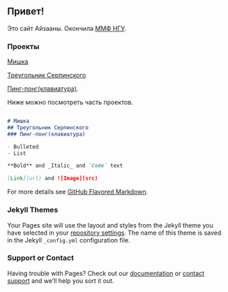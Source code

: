 ## Привет!

Это сайт Айзааны. Окончила [ММФ НГУ](https://www.nsu.ru/n/mathematics-mechanics-department).


### Проекты

[Мишка](https://ayzaana.github.io/misha)

[Треугольник Серпинского](https://ayzaana.github.io/The_Sierpinski_triangle/)

[Пинг-понг(клавиатура)](https://ayzaana.github.io/pingpong/).

Ниже можно посмотреть часть проектов.

```markdown

# Мишка
## Треугольник Серпинского
### Пинг-понг(клавиатура)

- Bulleted
- List

**Bold** and _Italic_ and `Code` text

[Link](url) and ![Image](src)
```

For more details see [GitHub Flavored Markdown](https://guides.github.com/features/mastering-markdown/).

### Jekyll Themes

Your Pages site will use the layout and styles from the Jekyll theme you have selected in your [repository settings](https://github.com/Ayzaana/Ayzaana.githab.io/settings). The name of this theme is saved in the Jekyll `_config.yml` configuration file.

### Support or Contact

Having trouble with Pages? Check out our [documentation](https://help.github.com/categories/github-pages-basics/) or [contact support](https://github.com/contact) and we’ll help you sort it out.
